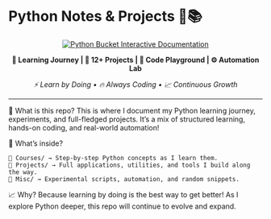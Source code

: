 # Python Notes & Projects 🐍📚

<div align="center">

[![Python Bucket Interactive Documentation](https://img.shields.io/badge/🐍_INTERACTIVE-DOCUMENTATION-3776ab?style=for-the-badge&labelColor=0a0a0a&color=ffd43b&logoColor=white)](https://sohaib1khan.github.io/python_bucket/)

**🎯 Learning Journey | 🚀 12+ Projects | 🛝 Code Playground | ⚙️ Automation Lab**

*⚡ Learn by Doing • 🔥 Always Coding • 📈 Continuous Growth*

---

</div>

📍 What is this repo? This is where I document my Python learning journey, experiments, and full-fledged projects. It’s a mix of structured learning, hands-on coding, and real-world automation!

📂 What’s inside?

    📖 Courses/ → Step-by-step Python concepts as I learn them.
    🚀 Projects/ → Full applications, utilities, and tools I build along the way.
    🔧 Misc/ → Experimental scripts, automation, and random snippets.

📈 Why?
Because learning by doing is the best way to get better! As I explore Python deeper, this repo will continue to evolve and expand.
